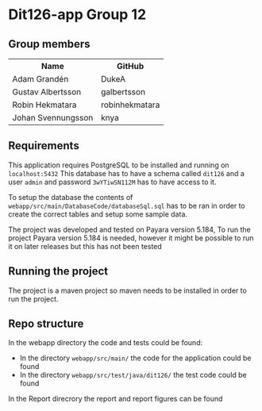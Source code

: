 # Dit126-app Group 12

## Group members
<table style="width:100%">
    <tr>
      <th>Name</th>
      <th>GitHub</th> 
    </tr>
    <tr>
      <td> Adam Grandén </td>
      <td> DukeA </td>
    </tr>
    <tr>
      <td> Gustav Albertsson </td>
      <td> galbertsson </td>
    </tr>
    <tr>
      <td> Robin Hekmatara </td>
      <td> robinhekmatara </td>
    </tr>
    <tr>
      <td> Johan Svennungsson  </td>
      <td> knya </td>
    </tr>
</table>

## Requirements
This application requires PostgreSQL to be installed and running on `localhost:5432`
This database has to have a schema called `dit126` and a user `admin` and password `3wYTiwSN112M` has to have access to it. 

To setup the database the contents of `webapp/src/main/DatabaseCode/databaseSql.sql` has to be ran in order to create the correct tables and setup some sample data.

The project was developed and tested on Payara version 5.184,
To run the project Payara version 5.184 is needed, however it might be possible to run it on later releases but this has not been tested

## Running the project
The project is a maven project so maven needs to be installed in order to run the project. 

## Repo structure
In the webapp directory the code and tests could be found:
* In the directory `webapp/src/main/` the code for the application could be found
* In the directory `webapp/src/test/java/dit126/` the test code could be found

In the Report direcrory the report and report figures can be found
